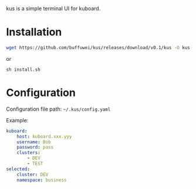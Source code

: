 kus is a simple terminal UI for kuboard.

# Installation

```sh
wget https://github.com/buffuwei/kus/releases/download/v0.1/kus -O kus && chmod +x kus && mv kus /usr/local/bin/kus
```

or 

`sh install.sh`

# Configuration

Configuration file path: `~/.kus/config.yaml`

Example:
```yaml
kuboard:
    host: kuboard.xxx.yyy
    username: Bob
    password: pass
    clusters:
        - DEV
        - TEST
selected:
    cluster: DEV
    namespace: business
```
